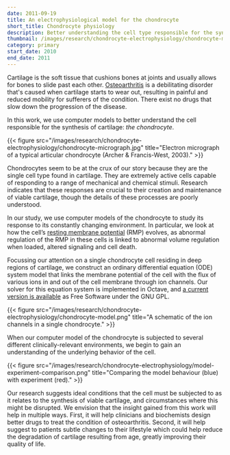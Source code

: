 ```yaml
---
date: 2011-09-19
title: An electrophysiological model for the chondrocyte
short_title: Chondrocyte physiology
description: Better understanding the cell type responsible for the synthesis of cartilage.
thumbnail: /images/research/chondrocyte-electrophysiology/chondrocyte-micrograph-cropped.jpg
category: primary
start_date: 2010
end_date: 2011
---
```


Cartilage is the soft tissue that cushions bones at joints and usually
allows for bones to slide past each
other. [Osteoarthritis][Osteoarthritis] is a debilitating disorder
that's caused when cartilage starts to wear out, resulting in painful
and reduced mobility for sufferers of the condition. There exist no
drugs that slow down the progression of the disease.

In this work, we use computer models to better understand the cell
responsible for the synthesis of cartilage: *the chondrocyte*.

{{< figure src="/images/research/chondrocyte-electrophysiology/chondrocyte-micrograph.jpg" title="Electron micrograph of a typical articular chondrocyte (Archer & Francis-West, 2003)." >}}

Chondrocytes seem to be at the crux of our story because they are the
single cell type found in cartilage. They are extremely active cells
capable of responding to a range of mechanical and chemical
stimuli. Research indicates that these responses are crucial to their
creation and maintenance of viable cartilage, though the details of
these processes are poorly understood.

In our study, we use computer models of the chondrocyte to study its
response to its constantly changing environment. In particular, we
look at how the cell’s [resting membrane potential][RMP] (RMP)
evolves, as abnormal regulation of the RMP in these cells is linked to
abnormal volume regulation when loaded, altered signaling and cell
death.

Focussing our attention on a single chondrocyte cell residing in deep
regions of cartilage, we construct an ordinary differential equation
(ODE) system model that links the membrane potential of the cell with
the flux of various ions in and out of the cell membrane through ion
channels. Our solver for this equation system is implemented in
Octave, and [a current version is available][Source] as Free Software
under the GNU GPL.

{{< figure src="/images/research/chondrocyte-electrophysiology/chondrocyte-model.png" title="A schematic of the ion channels in a single chondrocyte." >}}

When our computer model of the chondrocyte is subjected to several
different clinically-relevant environments, we begin to gain an
understanding of the underlying behavior of the cell.

{{< figure src="/images/research/chondrocyte-electrophysiology/model-experiment-comparison.png" title="Comparing the model behaviour (blue) with experiment (red)." >}}

 Our research suggests ideal conditions that the cell must be
 subjected to as it relates to the synthesis of viable cartilage, and
 circumstances where this might be disrupted. We envision that the
 insight gained from this work will help in multiple ways. First, it
 will help clinicians and biochemists design better drugs to treat the
 condition of osteoarthritis. Second, it will help suggest to patients
 subtle changes to their lifestyle which could help reduce the
 degradation of cartilage resulting from age, greatly improving their
 quality of life.

[Osteoarthritis]: https://en.wikipedia.org/wiki/Osteoarthritis
[RMP]: https://en.wikipedia.org/wiki/Resting_potential
[Source]: https://github.com/hnarayanan/chondrocyte-electrophysiology
